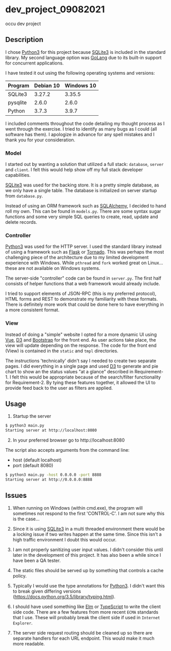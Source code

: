 # dev_project_09082021

occu dev project


## Description

I chose [Python3](https://www.python.org/) for this project because [SQLite3](https://www.sqlite.org/index.html)
is included in the standard library. My second language option was [GoLang](https://go.dev/) due to
its built-in support for concurrent applications.

I have tested it out using the following operating systems and versions:

| Program  | Debian 10 | Windows 10 |
| -------- | --------- | ---------- |
| SQLite3  | 3.27.2    | 3.35.5     |
| pysqlite | 2.6.0     | 2.6.0      |
| Python   | 3.7.3     | 3.9.7      |

I included comments throughout the code detailing my thought process as I went through the exercise.
I tried to identify as many bugs as I could (all software has them). I apologize in advance for any
spell mistakes and I thank you for your consideration.


### Model

I started out by wanting a solution that utilized a full stack: `database`, `server` and `client`.
I felt this would help show off my full stack developer capabilities.

[SQLite3](https://www.sqlite.org/index.html) was used for the backing store. It is a pretty simple
database, as we only have a single table. The database is initialized on server startup from
`database.py`.

Instead of using an ORM framework such as [SQLAlchemy](https://www.sqlalchemy.org/), I decided to
hand roll my own. This can be found in `models.py`. There are some syntax sugar functions and some
very simple SQL queries to create, read, update and delete records.


### Controller

[Python3](https://www.python.org/) was used for the HTTP server. I used the standard library instead
of using a framework such as [Flask](https://flask.palletsprojects.com/en/2.0.x/) or
[Tornado](https://www.tornadoweb.org/en/stable/). This was perhaps the most challenging piece of the
architecture due to my limited development experience with Windows. While `pthread` and `fork` worked
great on Linux... these are not available on Windows systems.

The server-side "controller" code can be found in `server.py`. The first half consists of helper
functions that a web framework would already include.

I tried to support elements of JSON-RPC (this is my preferred protocol), HTML forms and REST to
demonstrate my familiarity with these formats. There is definitely more work that could be done
here to have everything in a more consistent format.


### View

Instead of doing a "simple" website I opted for a more dynamic UI using [Vue](https://vuejs.org/),
[D3](https://d3js.org/) and [Bootstrap](https://getbootstrap.com/) for the front end. As user actions
take place, the view will update depending on the response. The code for the front end (View) is
contained in the `static` and `tmpl` directories.

The instructions 'technically' didn't say I needed to create two separate pages. I did everything
in a single page and used [D3](https://d3js.org/) to generate and pie chart to show an the status
values "at a glance" described in Requirement-1. I felt this would be appropriate because of the
search/filter functionality for Requirement-2. By tying these features together, it allowed the UI
to provide feed back to the user as filters are applied.


## Usage

1. Startup the server

```bash
$ python3 main.py
Starting server at http://localhost:8080
```

2. In your preferred browser go to http://localhost:8080

The script also accepts arguments from the command line:

 - host (default localhost)
 - port (default 8080)

```bash
$ python3 main.py -host 0.0.0.0 -port 8888
Starting server at http://0.0.0.0:8888
```

## Issues

1. When running on Windows (within cmd.exe), the program will sometimes not respond to the first
'CONTROL-C'. I am not sure why this is the case...

2. Since it is using [SQLite3](https://www.sqlite.org/index.html) in a multi threaded environment
there would be a locking issue if two writes happen at the same time. Since this isn't a high
traffic environment I doubt this would occur.

3. I am not properly sanitizing user input values. I didn't consider this until later in the
development of this project. It has also been a while since I have been a QA tester.

4. The static files should be served up by something that controls a cache policy.

5. Typically I would use the type annotations for [Python3](https://www.python.org/). I didn't
want this to break given differing versions (https://docs.python.org/3.5/library/typing.html).

6. I should have used something like [Elm](https://elm-lang.org/) or [TypeScript](https://www.typescriptlang.org/)
to write the client side code. There are a few features from more recent `ECMA` standards that
I use. These will probably break the client side if used in `Internet Explorer`.

7. The server side request routing should be cleaned up so there are separate handlers for each URL
endpoint. This would make it much more readable.
